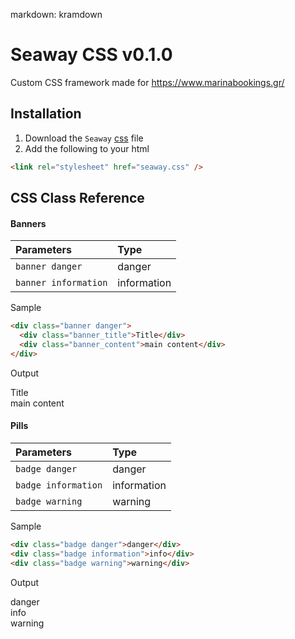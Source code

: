 markdown: kramdown

<link rel="stylesheet" href="seaway.css">

# Seaway CSS v0.1.0

Custom CSS framework made for https://www.marinabookings.gr/

## Installation

1. Download the `Seaway` [css](./seaway.css) file
1. Add the following to your html <head>

```html
<link rel="stylesheet" href="seaway.css" />
```

## CSS Class Reference

#### Banners

| Parameters           | Type        |
| :------------------- | :---------- |
| `banner danger`      | danger      |
| `banner information` | information |

Sample

```html
<div class="banner danger">
  <div class="banner_title">Title</div>
  <div class="banner_content">main content</div>
</div>
```

Output

<div class="banner danger">
    <div class="banner_title">Title</div>
    <div class="banner_content">main content</div>
</div>

#### Pills

| Parameters          | Type        |
| :------------------ | :---------- |
| `badge danger`      | danger      |
| `badge information` | information |
| `badge warning`     | warning     |

Sample

```html
<div class="badge danger">danger</div>
<div class="badge information">info</div>
<div class="badge warning">warning</div>
```

Output

<div class="badge danger">danger</div>
<div class="badge information">info</div>
<div class="badge warning">warning</div>
